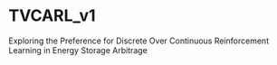 # TVCARL_v1
Exploring the Preference for Discrete Over Continuous Reinforcement Learning in Energy Storage Arbitrage
